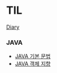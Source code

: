 # TIL

[Diary](./Diary/Diary.md)

### JAVA
 - [JAVA 기본 문법](./JAVA/JAVA%20%EA%B8%B0%EB%B3%B8%20%EB%AC%B8%EB%B2%95.md)
 - [JAVA 객체 지향](./JAVA/JAVA%20%EA%B0%9D%EC%B2%B4%EC%A7%80%ED%96%A5.md)